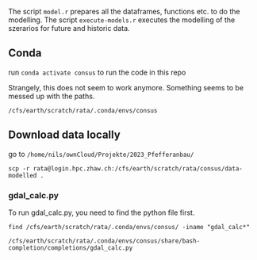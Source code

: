 

The script `model.r` prepares all the dataframes, functions etc. to do the modelling.
The script `execute-models.r` executes the modelling of the szerarios for future
and historic data.

## Conda

run `conda activate consus` to run the code in this repo

Strangely, this does not seem to work anymore. Something seems to be messed up with the paths. 

```
/cfs/earth/scratch/rata/.conda/envs/consus
```

## Download data locally

go to `/home/nils/ownCloud/Projekte/2023_Pfefferanbau/`

```
scp -r rata@login.hpc.zhaw.ch:/cfs/earth/scratch/rata/consus/data-modelled .
```


### gdal_calc.py

To run gdal_calc.py, you need to find the python file first.

```
find /cfs/earth/scratch/rata/.conda/envs/consus/ -iname "gdal_calc*"

/cfs/earth/scratch/rata/.conda/envs/consus/share/bash-completion/completions/gdal_calc.py
```



